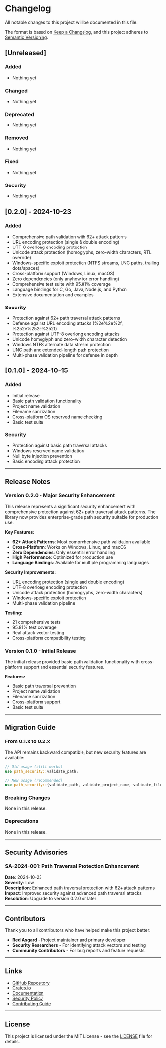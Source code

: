# Changelog

All notable changes to this project will be documented in this file.

The format is based on [Keep a Changelog](https://keepachangelog.com/en/1.0.0/),
and this project adheres to [Semantic Versioning](https://semver.org/spec/v2.0.0.html).

## [Unreleased]

### Added
- Nothing yet

### Changed
- Nothing yet

### Deprecated
- Nothing yet

### Removed
- Nothing yet

### Fixed
- Nothing yet

### Security
- Nothing yet

## [0.2.0] - 2024-10-23

### Added
- Comprehensive path validation with 62+ attack patterns
- URL encoding protection (single & double encoding)
- UTF-8 overlong encoding protection
- Unicode attack protection (homoglyphs, zero-width characters, RTL override)
- Windows-specific exploit protection (NTFS streams, UNC paths, trailing dots/spaces)
- Cross-platform support (Windows, Linux, macOS)
- Zero dependencies (only anyhow for error handling)
- Comprehensive test suite with 95.81% coverage
- Language bindings for C, Go, Java, Node.js, and Python
- Extensive documentation and examples

### Security
- Protection against 62+ path traversal attack patterns
- Defense against URL encoding attacks (%2e%2e%2f, %252e%252e%252f)
- Protection against UTF-8 overlong encoding attacks
- Unicode homoglyph and zero-width character detection
- Windows NTFS alternate data stream protection
- UNC path and extended-length path protection
- Multi-phase validation pipeline for defense in depth

## [0.1.0] - 2024-10-15

### Added
- Initial release
- Basic path validation functionality
- Project name validation
- Filename sanitization
- Cross-platform OS reserved name checking
- Basic test suite

### Security
- Protection against basic path traversal attacks
- Windows reserved name validation
- Null byte injection prevention
- Basic encoding attack protection

---

## Release Notes

### Version 0.2.0 - Major Security Enhancement

This release represents a significant security enhancement with comprehensive protection against 62+ path traversal attack patterns. The library now provides enterprise-grade path security suitable for production use.

**Key Features:**
- **62+ Attack Patterns**: Most comprehensive path validation available
- **Cross-Platform**: Works on Windows, Linux, and macOS
- **Zero Dependencies**: Only essential error handling
- **High Performance**: Optimized for production use
- **Language Bindings**: Available for multiple programming languages

**Security Improvements:**
- URL encoding protection (single and double encoding)
- UTF-8 overlong encoding protection
- Unicode attack protection (homoglyphs, zero-width characters)
- Windows-specific exploit protection
- Multi-phase validation pipeline

**Testing:**
- 21 comprehensive tests
- 95.81% test coverage
- Real attack vector testing
- Cross-platform compatibility testing

### Version 0.1.0 - Initial Release

The initial release provided basic path validation functionality with cross-platform support and essential security features.

**Features:**
- Basic path traversal prevention
- Project name validation
- Filename sanitization
- Cross-platform support
- Basic test suite

---

## Migration Guide

### From 0.1.x to 0.2.x

The API remains backward compatible, but new security features are available:

```rust
// Old usage (still works)
use path_security::validate_path;

// New usage (recommended)
use path_security::{validate_path, validate_project_name, validate_filename};
```

### Breaking Changes

None in this release.

### Deprecations

None in this release.

---

## Security Advisories

### SA-2024-001: Path Traversal Protection Enhancement

**Date**: 2024-10-23  
**Severity**: Low  
**Description**: Enhanced path traversal protection with 62+ attack patterns  
**Impact**: Improved security against advanced path traversal attacks  
**Resolution**: Upgrade to version 0.2.0 or later  

---

## Contributors

Thank you to all contributors who have helped make this project better:

- **Red Asgard** - Project maintainer and primary developer
- **Security Researchers** - For identifying attack vectors and testing
- **Community Contributors** - For bug reports and feature requests

---

## Links

- [GitHub Repository](https://github.com/redasgard/path-security)
- [Crates.io](https://crates.io/crates/path-security)
- [Documentation](https://docs.rs/path-security)
- [Security Policy](SECURITY.md)
- [Contributing Guide](CONTRIBUTING.md)

---

## License

This project is licensed under the MIT License - see the [LICENSE](LICENSE) file for details.